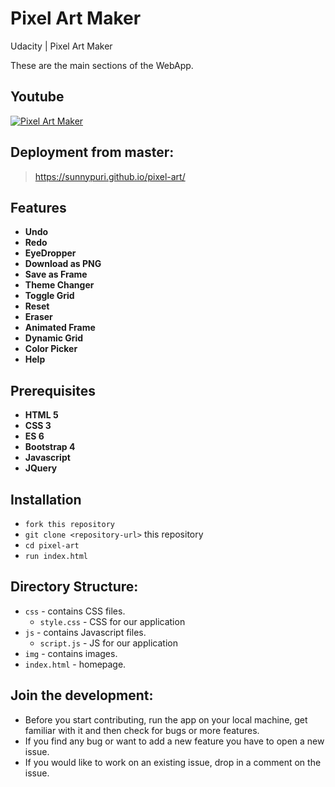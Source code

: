 # Pixel Art Maker
Udacity | Pixel Art Maker

These are the main sections of the WebApp.

## Youtube
[![Pixel Art Maker](https://img.youtube.com/vi/K9BwZhNcuL4/0.jpg)](https://youtu.be/K9BwZhNcuL4)

## Deployment from master:
>   https://sunnypuri.github.io/pixel-art/

## Features

* **Undo**
* **Redo**
* **EyeDropper**
* **Download as PNG**
* **Save as Frame**
* **Theme Changer**
* **Toggle Grid**
* **Reset**
* **Eraser**
* **Animated Frame**
* **Dynamic Grid**
* **Color Picker**
* **Help**

## Prerequisites

* **HTML 5**
* **CSS 3**
* **ES 6**
* **Bootstrap 4**
* **Javascript**
* **JQuery**

## Installation

* `fork this repository`
* `git clone <repository-url>` this repository
* `cd pixel-art`
* `run index.html`

## Directory Structure:

- `css` - contains CSS files.
  - `style.css` - CSS for our application
- `js` - contains Javascript files.
  - `script.js` - JS for our application
- `img` - contains images.
- `index.html` - homepage.


## Join the development:

* Before you start contributing, run the app on your local machine, get familiar with it and then check for bugs 
or more features.
* If you find any bug or want to add a new feature you have to open a new issue.
* If you would like to work on an existing issue, drop in a comment on the issue.
